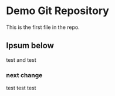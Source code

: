 # Demo Git Repository

This is the first file in the repo.

## Ipsum below

test and test

### next change

test test test
